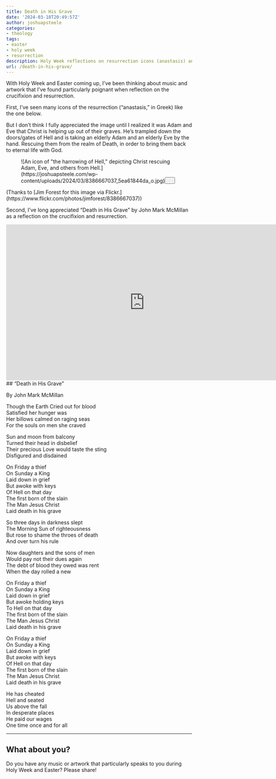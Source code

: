 ```yaml
---
title: Death in His Grave
date: '2024-03-18T20:49:57Z'
author: joshuapsteele
categories:
- theology
tags:
- easter
- holy week
- resurrection
description: Holy Week reflections on resurrection icons (anastasis) and the profound lyrics of John Mark McMillan's 'Death in His Grave.'
url: /death-in-his-grave/
---
```

With Holy Week and Easter coming up, I’ve been thinking about music and artwork that I’ve found particularly poignant when reflection on the crucifixion and resurrection.

First, I’ve seen many icons of the resurrection (“anastasis,” in Greek) like the one below.

But I don’t think I fully appreciated the image until I realized it was Adam and Eve that Christ is helping up out of their graves. He’s trampled down the doors/gates of Hell and is taking an elderly Adam and an elderly Eve by the hand. Rescuing them from the realm of Death, in order to bring them back to eternal life with God.

<figure class="wp-block-image size-full is-style-default wp-lightbox-container" data-wp-context="{"uploadedSrc":"https:\/\/joshuapsteele.com\/wp-content\/uploads\/2024\/03\/8386667037_5ea61844da_o.jpg","figureClassNames":"wp-block-image size-full is-style-default","figureStyles":null,"imgClassNames":"wp-image-42967","imgStyles":null,"targetWidth":1024,"targetHeight":657,"scaleAttr":false,"ariaLabel":"Enlarge image: An icon of \u0022the harrowing of Hell,\u0022 depicting Christ rescuing Adam, Eve, and others from Hell.","alt":"An icon of \u0022the harrowing of Hell,\u0022 depicting Christ rescuing Adam, Eve, and others from Hell."}" data-wp-interactive="core/image">![An icon of "the harrowing of Hell," depicting Christ rescuing Adam, Eve, and others from Hell.](https://joshuapsteele.com/wp-content/uploads/2024/03/8386667037_5ea61844da_o.jpg)<button aria-haspopup="dialog" aria-label="Enlarge image: An icon of "the harrowing of Hell," depicting Christ rescuing Adam, Eve, and others from Hell." class="lightbox-trigger" data-wp-init="callbacks.initTriggerButton" data-wp-on-async--click="actions.showLightbox" data-wp-style--right="context.imageButtonRight" data-wp-style--top="context.imageButtonTop" type="button"> <svg fill="none" height="12" viewbox="0 0 12 12" width="12" xmlns="http://www.w3.org/2000/svg"> <path d="M2 0a2 2 0 0 0-2 2v2h1.5V2a.5.5 0 0 1 .5-.5h2V0H2Zm2 10.5H2a.5.5 0 0 1-.5-.5V8H0v2a2 2 0 0 0 2 2h2v-1.5ZM8 12v-1.5h2a.5.5 0 0 0 .5-.5V8H12v2a2 2 0 0 1-2 2H8Zm2-12a2 2 0 0 1 2 2v2h-1.5V2a.5.5 0 0 0-.5-.5H8V0h2Z" fill="#fff"></path> </svg> </button></figure>(Thanks to [Jim Forest for this image via Flickr.](https://www.flickr.com/photos/jimforest/8386667037))

Second, I’ve long appreciated “Death in His Grave” by John Mark McMillan as a reflection on the crucifixion and resurrection.

<iframe allow="accelerometer; autoplay; clipboard-write; encrypted-media; gyroscope; picture-in-picture; web-share" allowfullscreen="" frameborder="0" height="422" loading="lazy" src="https://www.youtube.com/embed/jSTKbmNY1WA?feature=oembed" title="John Mark McMillan - Death In His Grave (Live) ft. Bryan Torwalt" width="750"></iframe>## “Death in His Grave” 

By John Mark McMillan

Though the Earth Cried out for blood  
Satisfied her hunger was  
Her billows calmed on raging seas  
For the souls on men she craved

Sun and moon from balcony  
Turned their head in disbelief  
Their precious Love would taste the sting  
Disfigured and disdained

On Friday a thief  
On Sunday a King  
Laid down in grief  
But awoke with keys  
Of Hell on that day  
The first born of the slain  
The Man Jesus Christ  
Laid death in his grave

So three days in darkness slept  
The Morning Sun of righteousness  
But rose to shame the throes of death  
And over turn his rule

Now daughters and the sons of men  
Would pay not their dues again  
The debt of blood they owed was rent  
When the day rolled a new

On Friday a thief  
On Sunday a King  
Laid down in grief  
But awoke holding keys  
To Hell on that day  
The first born of the slain  
The Man Jesus Christ  
Laid death in his grave

On Friday a thief  
On Sunday a King  
Laid down in grief  
But awoke with keys  
Of Hell on that day  
The first born of the slain  
The Man Jesus Christ  
Laid death in his grave

He has cheated  
Hell and seated  
Us above the fall  
In desperate places  
He paid our wages  
One time once and for all

---

## What about you?

Do you have any music or artwork that particularly speaks to you during Holy Week and Easter? Please share!